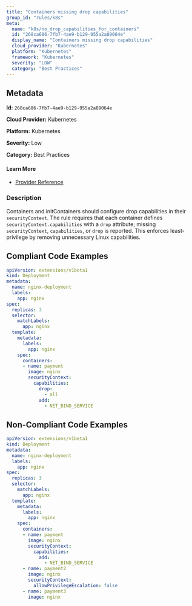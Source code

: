 ```yaml
---
title: "Containers missing drop capabilities"
group_id: "rules/k8s"
meta:
  name: "k8s/no_drop_capabilities_for_containers"
  id: "268ca686-7fb7-4ae9-b129-955a2a89064e"
  display_name: "Containers missing drop capabilities"
  cloud_provider: "Kubernetes"
  platform: "Kubernetes"
  framework: "Kubernetes"
  severity: "LOW"
  category: "Best Practices"
---
```

## Metadata

**Id:** `268ca686-7fb7-4ae9-b129-955a2a89064e`

**Cloud Provider:** Kubernetes

**Platform:** Kubernetes

**Severity:** Low

**Category:** Best Practices

#### Learn More

 - [Provider Reference](https://kubernetes.io/docs/concepts/workloads/pods/init-containers/)

### Description

 Containers and initContainers should configure drop capabilities in their `securityContext`. The rule requires that each container defines `securityContext.capabilities` with a `drop` attribute; missing `securityContext`, `capabilities`, or `drop` is reported. This enforces least-privilege by removing unnecessary Linux capabilities.


## Compliant Code Examples
```yaml
apiVersion: extensions/v1beta1
kind: Deployment
metadata:
  name: nginx-deployment
  labels:
    app: nginx
spec:
  replicas: 3
  selector:
    matchLabels:
      app: nginx
  template:
    metadata:
      labels:
        app: nginx
    spec:
      containers:
      - name: payment
        image: nginx
        securityContext:
          capabilities:
            drop:
              - all
            add:
              - NET_BIND_SERVICE
```
## Non-Compliant Code Examples
```yaml
apiVersion: extensions/v1beta1
kind: Deployment
metadata:
  name: nginx-deployment
  labels:
    app: nginx
spec:
  replicas: 3
  selector:
    matchLabels:
      app: nginx
  template:
    metadata:
      labels:
        app: nginx
    spec:
      containers:
      - name: payment
        image: nginx
        securityContext:
          capabilities:
            add:
              - NET_BIND_SERVICE
      - name: payment2
        image: nginx
        securityContext:
          allowPrivilegeEscalation: false
      - name: payment3
        image: nginx

```
